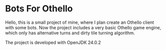 # Bots For Othello
Hello, this is a small project of mine, where I plan create an Othello client with some bots. Now the project includes a very basic Othello game engine, which only has alternative turns and dirty tile turning algorithm.

The project is developed with OpenJDK 24.0.2